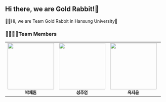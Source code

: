 ## Hi there, we are Gold Rabbit!👋

🙋‍♀️Hi, we are Team Gold Rabbit in Hansung University🌈

### 👨‍👩‍👧‍👧Team Members
<table>
  <tbody>
    <tr>
      <td align="center"><a href="https://github.com/muppychae1"><img src="https://avatars.githubusercontent.com/u/109191101?v=4" width="150px;" alt=""/><br /><sub><b>박채원</b></sub></a><br /></td>
      <td align="center"><a href="https://github.com/SungJuyeon"><img src="https://avatars.githubusercontent.com/u/144316432?v=4" width="150px;" alt=""/><br /><sub><b>성주연</b></sub></a><br /></td>
      <td align="center"><a href="https://github.com/jiyoonOk"><img src="https://avatars.githubusercontent.com/u/117191908?v=4" width="150px;" alt=""/><br /><sub><b>옥지윤</b></sub></a><br /></td>
      <td align="center"><a href="https://github.com/Hjwoon"><img src="https://avatars.githubusercontent.com/u/100463930?v=4" width="150px;" alt=""/><br /><sub><b>한지운</b></sub></a><br /></td>
    </tr>
  </tbody>
</table>
<!--

**Here are some ideas to get you started:**

🙋‍♀️ A short introduction - what is your organization all about?
🌈 Contribution guidelines - how can the community get involved?
👩‍💻 Useful resources - where can the community find your docs? Is there anything else the community should know?
🍿 Fun facts - what does your team eat for breakfast?
🧙 Remember, you can do mighty things with the power of [Markdown](https://docs.github.com/github/writing-on-github/getting-started-with-writing-and-formatting-on-github/basic-writing-and-formatting-syntax)
-->
